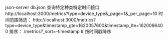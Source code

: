 json-server db.json
查询特定种类特定时间接口
http://localhost:3000/metrics?type=device_type&_page=1&_per_page=10
时间范围筛选：
http://localhost:3000/metrics?type=device_type&timestamp_gte=1620057600&timestamp_lte=1620086400
排序：
/metrics?_sort=-timestamp  # 按时间戳降序